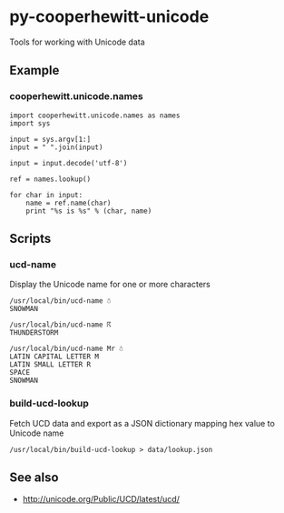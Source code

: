 # py-cooperhewitt-unicode

Tools for working with Unicode data

## Example

### cooperhewitt.unicode.names

    import cooperhewitt.unicode.names as names
    import sys

    input = sys.argv[1:]
    input = " ".join(input)

    input = input.decode('utf-8')

    ref = names.lookup()

    for char in input:
        name = ref.name(char)
        print "%s is %s" % (char, name)

## Scripts

### ucd-name

Display the Unicode name for one or more characters

	/usr/local/bin/ucd-name ☃
	SNOWMAN

	/usr/local/bin/ucd-name ☈ 
	THUNDERSTORM

	/usr/local/bin/ucd-name Mr ☃ 
	LATIN CAPITAL LETTER M
	LATIN SMALL LETTER R
	SPACE
	SNOWMAN

### build-ucd-lookup

Fetch UCD data and export as a JSON dictionary mapping hex value to Unicode name

	/usr/local/bin/build-ucd-lookup > data/lookup.json

## See also

* http://unicode.org/Public/UCD/latest/ucd/
